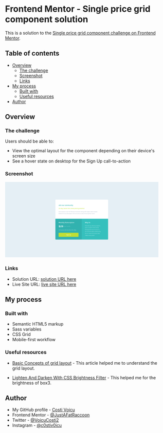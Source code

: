# Frontend Mentor - Single price grid component solution

This is a solution to the [Single price grid component challenge on Frontend Mentor](https://www.frontendmentor.io/challenges/single-price-grid-component-5ce41129d0ff452fec5abbbc).

## Table of contents

- [Overview](#overview)
  - [The challenge](#the-challenge)
  - [Screenshot](#screenshot)
  - [Links](#links)
- [My process](#my-process)
  - [Built with](#built-with)
  - [Useful resources](#useful-resources)
- [Author](#author)

## Overview

### The challenge

Users should be able to:

- View the optimal layout for the component depending on their device's screen size
- See a hover state on desktop for the Sign Up call-to-action

### Screenshot

![](./images/desktop-ss.png)

### Links

- Solution URL: [solution URL here](https://www.frontendmentor.io/solutions/responsive-mobile-first-using-sass-qHKiFYHJ1)
- Live Site URL: [live site URL here](https://costivoicu.github.io/Responsive-single-price-grid-component-website/)

## My process

### Built with

- Semantic HTML5 markup
- Sass variables
- CSS Grid
- Mobile-first workflow

### Useful resources

- [Basic Concepts of grid layout](https://developer.mozilla.org/en-US/docs/Web/CSS/CSS_Grid_Layout/Basic_Concepts_of_Grid_Layout) - This article helped me to understand the grid layout.

- [Lighten And Darken With CSS Brightness Filter](https://til.hashrocket.com/posts/4jhm8rrq7c-lighten-and-darken-with-css-brightness-filter) - This helped me for the brightness of box3.


## Author

- My GitHub profile - [Costi Voicu](https://github.com/CostiVoicu)
- Frontend Mentor - [@JustAFatRaccoon](https://www.frontendmentor.io/profile/JustAFatRaccoon)
- Twitter - [@VoicuCosti2](https://twitter.com/VoicuCosti2)
- Instagram - [@c0stiv0icu](https://www.instagram.com/c0stiv0icu/)
